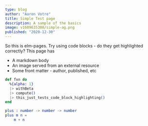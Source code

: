 ```yaml
---
type: blog
author: "Aaron Votre"
title: Simple Test page
description: A sample of the basics
image: v1609635308/simple-ag.png
published: "2020-12-30"
---
```


So this is elm-pages. Try using code blocks - do they get highlighted correctly?
This page has

* A markdown body
* An image served from an external resource
* Some front matter - author, published, etc


```elixir
def fxn do
  %{alpha: 1}
  |> withBeta
  |> compute()
  |> this_just_tests_code_block_highlighting()
end
```


```elm
plus : number -> number -> number
plus m n =
    m + n
```

